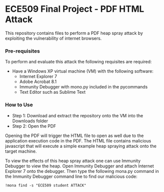 # ECE509 Final Project - PDF HTML Attack

This repository contains files to perform a PDF heap spray attack by exploiting the vulnerability of internet browsers.

### Pre-requisites
To perform and evaluate this attack the following requisites are required:
- Have a Windows XP virtual machine (VM) with the following software:
  - Internet Explorer 7
  - Adobe Acrobat 8.1
  - Immunity Debugger with mono.py included in the pycommands
  - Text Editor such as Sublime Text

### How to Use
- Step 1: Download and extract the repository onto the VM into the Downloads folder
- Step 2: Open the PDF

Opening the PDF will trigger the HTML file to open as well due to the application execution code in the PDF. The HTML file contains malicious javascript that will execute a simple example heap spraying attack onto the target machine.

To view the effects of this heap spray attack one can use Immunity Debugger to view the heap. Open Immunity Debugger and attach Internet Explorer 7 onto the debugger. Then type the following mona.py command in the Immunity Debugger command line to find our malicious code:

```!mona find -s "ECE509 student ATTACK"```
